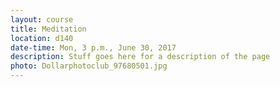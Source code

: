 ```yaml
---
layout: course
title: Meditation
location: d140
date-time: Mon, 3 p.m., June 30, 2017
description: Stuff goes here for a description of the page
photo: Dollarphotoclub_97680501.jpg
---
```

